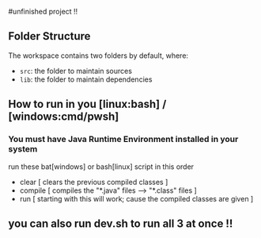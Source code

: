#unfinished project !!
## Folder Structure
The workspace contains two folders by default, where:
- `src`: the folder to maintain sources
- `lib`: the folder to maintain dependencies

## How to run in you [linux:bash] / [windows:cmd/pwsh]
### You must have Java Runtime Environment installed in your system

run these bat[windows] or bash[linux] script in this order
- clear [ clears the previous compiled classes ]
- compile [ compiles the "\*.java" files --> "\*.class" files ]
- run  [ starting with this will work; cause the compiled classes are given ]

## you can also run dev.sh to run all 3 at once !!
